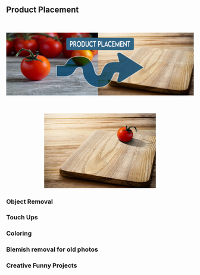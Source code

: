 ## Product Placement
<br>
<p align="center">
  <img src="https://github.com/brownt47/Photoshop/raw/main/images/Product%20Placement%20-%20Tomato%20and%20Cutting%20Board.jpg" />
</p>
<br>
<p align="center">
  <img src="https://github.com/brownt47/Photoshop/raw/main/images/project%203%20tomato.jpg" />
</p>



### Object Removal

### Touch Ups

### Coloring

### Blemish removal for old photos

### Creative Funny Projects
